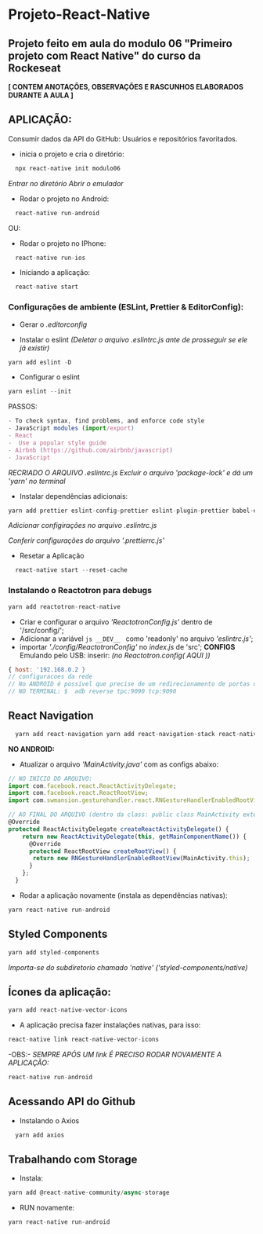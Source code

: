 # Projeto-React-Native

## Projeto feito em aula do modulo 06 "Primeiro projeto com React Native" do curso da Rockeseat

**[ CONTEM ANOTAÇÕES, OBSERVAÇÕES E RASCUNHOS ELABORADOS DURANTE A AULA ]**

## APLICAÇÃO:
Consumir dados da API do GitHub: Usuários e repositórios favoritados.

- inicia o projeto e cria o diretório:
```js
  npx react-native init modulo06
```
_Entrar no diretório_
_Abrir o emulador_

- Rodar o projeto no Android:

```js
  react-native run-android
```
OU:
- Rodar o projeto no IPhone:

```js
  react-native run-ios
```

- Iniciando a aplicação:
```js
  react-native start
```
### Configurações de ambiente (ESLint, Prettier & EditorConfig):

- Gerar o _.editorconfig_

- Instalar o eslint _(Deletar o arquivo .eslintrc.js ante de prosseguir se ele já existir)_

```js
yarn add eslint -D
```
- Configurar o eslint
```js
yarn eslint --init
```

PASSOS:

```js
- To check syntax, find problems, and enforce code style
- JavaScript modules (import/export)
- React
-  Use a popular style guide
- Airbnb (https://github.com/airbnb/javascript)
- JavaScript
```
_RECRIADO O ARQUIVO .eslintrc.js_
_Excluir o arquivo 'package-lock' e dá um 'yarn' no terminal_

- Instalar dependências adicionais:
```js
yarn add prettier eslint-config-prettier eslint-plugin-prettier babel-eslint -D
```
_Adicionar configirações no arquivo .eslintrc.js_

_Conferir configurações do arquivo '.prettierrc.js'_

- Resetar a Aplicação
```js
  react-native start --reset-cache
```
### Instalando o Reactotron para debugs

```js
yarn add reactotron-react-native
```

- Criar e configurar o arquivo _'ReactotronConfig.js'_ dentro de '/src/config/';
- Adicionar a variável ```js __DEV__ ``` como 'readonly' no arquivo _'eslintrc.js'_;
- importar _'./config/ReactotronConfig'_ no _index.js_ de 'src';
__CONFIGS__
Emulando pelo USB: inserir: _(no Reactotron.config( AQUI ))_
```js
{ host: '192.168.0.2 }
// configuracoes da rede
// No ANDROID é possível que precise de um redirecionamento de portas do ADB (ver na documentação)
// NO TERMINAL: $  adb reverse tpc:9090 tcp:9090
```

## React Navigation

```js
  yarn add react-navigation yarn add react-navigation-stack react-native-gesture-handler react-native-reanimated
```

**NO ANDROID:**
- Atualizar o arquivo _'MainActivity.java'_ com as configs abaixo:

```js
// NO INÍCIO DO ARQUIVO:
import com.facebook.react.ReactActivityDelegate;
import com.facebook.react.ReactRootView;
import com.swmansion.gesturehandler.react.RNGestureHandlerEnabledRootView;

// AO FINAL DO ARQUIVO (dentro da class: public class MainActivity extends ReactActivity):
@Override
protected ReactActivityDelegate createReactActivityDelegate() {
    return new ReactActivityDelegate(this, getMainComponentName()) {
      @Override
      protected ReactRootView createRootView() {
       return new RNGestureHandlerEnabledRootView(MainActivity.this);
      }
    };
  }
```

- Rodar a aplicação novamente (instala as dependências nativas):

```js
yarn react-native run-android
```

## Styled Components

```js
yarn add styled-components
```
_Importa-se do subdiretorio chamado 'native' ('styled-components/native)_

## Ícones da aplicação:

```js
yarn add react-native-vector-icons
```
- A aplicação precisa fazer instalações nativas, para isso:
```js
react-native link react-native-vector-icons
```

-OBS:-
_SEMPRE APÓS UM *link* É PRECISO RODAR NOVAMENTE A APLICAÇÃO:_
```js
react-native run-android
```

## Acessando API do Github

- Instalando o Axios
```js
  yarn add axios
```
## Trabalhando com Storage

- Instala:
```js
yarn add @react-native-community/async-storage
```
- RUN novamente:
```js
yarn react-native run-android
```
